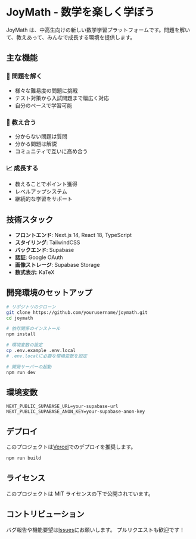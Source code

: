 # JoyMath - 数学を楽しく学ぼう

JoyMath は、中高生向けの新しい数学学習プラットフォームです。問題を解いて、教えあって、みんなで成長する環境を提供します。

## 主な機能

### 🎯 問題を解く

- 様々な難易度の問題に挑戦
- テスト対策から入試問題まで幅広く対応
- 自分のペースで学習可能

### 🤝 教え合う

- 分からない問題は質問
- 分かる問題は解説
- コミュニティで互いに高め合う

### 📈 成長する

- 教えることでポイント獲得
- レベルアップシステム
- 継続的な学習をサポート

## 技術スタック

- **フロントエンド**: Next.js 14, React 18, TypeScript
- **スタイリング**: TailwindCSS
- **バックエンド**: Supabase
- **認証**: Google OAuth
- **画像ストレージ**: Supabase Storage
- **数式表示**: KaTeX

## 開発環境のセットアップ

```bash
# リポジトリのクローン
git clone https://github.com/yourusername/joymath.git
cd joymath

# 依存関係のインストール
npm install

# 環境変数の設定
cp .env.example .env.local
# .env.localに必要な環境変数を設定

# 開発サーバーの起動
npm run dev
```

## 環境変数

```env
NEXT_PUBLIC_SUPABASE_URL=your-supabase-url
NEXT_PUBLIC_SUPABASE_ANON_KEY=your-supabase-anon-key
```

## デプロイ

このプロジェクトは[Vercel](https://vercel.com)でのデプロイを推奨します。

```bash
npm run build
```

## ライセンス

このプロジェクトは MIT ライセンスの下で公開されています。

## コントリビューション

バグ報告や機能要望は[Issues](https://github.com/yourusername/joymath/issues)にお願いします。
プルリクエストも歓迎です！
